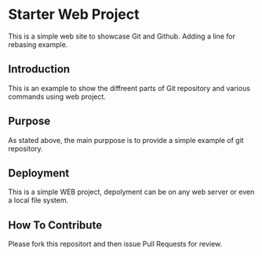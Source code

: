 # Starter Web Project

This is a simple web site to showcase Git and Github.
Adding a line for rebasing example.

## Introduction

This is an example to show the diffreent parts of Git repository and various commands using web project.

## Purpose

As stated above, the main purppose is to provide a simple example of git repository.

## Deployment

This is a simple WEB project, depolyment can be on any web server or even a local file system.

## How To Contribute

Please fork this repositort and then issue Pull Requests for review.